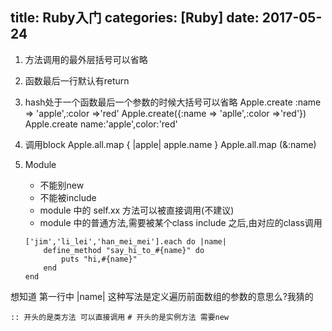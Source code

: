 title: Ruby入门
categories: [Ruby]
date: 2017-05-24
---
1. 方法调用的最外层括号可以省略
2. 函数最后一行默认有return
3. hash处于一个函数最后一个参数的时候大括号可以省略
	Apple.create :name => 'apple',:color =>'red'
	Apple.create({:name => 'aplle',:color =>'red'})
	Apple.create name:'apple',color:'red'
4. 调用block
	Apple.all.map { |apple| apple.name }
	Apple.all.map (&:name)

5. Module 
	- 不能别new
    - 不能被include
    - module 中的 self.xx 方法可以被直接调用(不建议)
    - module 中的普通方法,需要被某个class include 之后,由对应的class调用

    ```
    ['jim','li_lei','han_mei_mei'].each do |name|
        define_method "say_hi_to_#{name}" do
            puts "hi,#{name}"
        end
    end
    ```

想知道 第一行中 |name| 这种写法是定义遍历前面数组的参数的意思么?我猜的

`:: 开头的是类方法 可以直接调用`
`# 开头的是实例方法 需要new`
